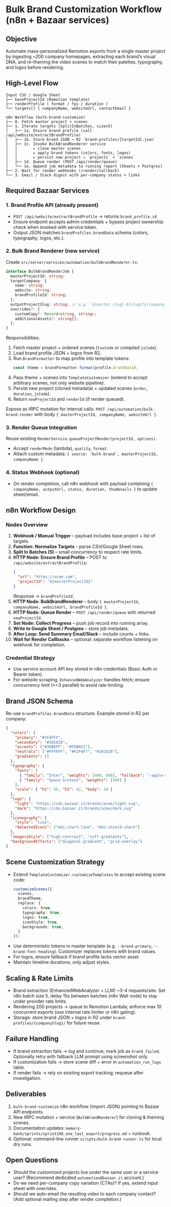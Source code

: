 # Bulk Brand Customization Workflow (n8n + Bazaar services)

## Objective
Automate mass-personalized Remotion exports from a single master project by ingesting ~200 company homepages, extracting each brand’s visual DNA, and re-theming the video scenes to match their palettes, typography, and logos before rendering.

## High-Level Flow
```
Input CSV / Google Sheet
├── baseProjectId (Remotion template)
├── renderProfile ( format / fps / duration )
└── targets[] { companyName, websiteUrl, contactEmail }

n8n Workflow (bulk-brand-customize)
├── 0. Fetch master project + scenes
├── 1. Iterate targets (SplitInBatches, size=5)
│   ├── 1a. Ensure brand profile (call /api/website/extractBrandProfile)
│   ├── 1b. Store brand JSON → R2 `brand-profiles/{targetId}.json`
│   ├── 1c. Invoke BulkBrandRenderer service
│   │       ▸ clone master scenes
│   │       ▸ apply brand tokens (colors, fonts, logos)
│   │       ▸ persist new project → `projects` + `scenes`
│   ├── 1d. Queue render (POST /api/render/queue)
│   └── 1e. Append job metadata to running report (Sheets + Postgres)
├── 2. Wait for render webhooks (/render/callback)
└── 3. Email / Slack digest with per-company status + links
```

## Required Bazaar Services

### 1. Brand Profile API (already present)
- `POST /api/website/extractBrandProfile` → returns `brand_profile.id`
- Ensure endpoint accepts admin credentials + bypass project ownership check when invoked with service token.
- Output JSON matches `brandProfiles.brandData` schema (colors, typography, logos, etc.).

### 2. Bulk Brand Renderer (new service)
Create `src/server/services/automation/bulkBrandRenderer.ts`:
```ts
interface BulkBrandRenderJob {
  masterProjectId: string;
  targetCompany: {
    name: string;
    website: string;
    brandProfileId: string;
  };
  outputProjectSlug: string; // e.g. `${master.slug}-${slugify(company)}`
  overrides?: {
    customCopy?: Record<string, string>;
    additionalAssets?: string[];
  };
}
```
Responsibilities:
1. Fetch master project + ordered scenes (`tsxCode` or compiled `jsCode`).
2. Load brand profile JSON + logos from R2.
3. Run `BrandFormatter` to map profile into template tokens:
   ```ts
   const theme = brandFormatter.format(profile.brandData);
   ```
4. Pass theme + scenes into `TemplateCustomizer` (extend to accept arbitrary scenes, not only website pipeline).
5. Persist new project (cloned metadata) + updated scenes (`order`, `duration`, `jsCode`).
6. Return `newProjectId` and `renderId` (if render queued).

Expose as tRPC mutation for internal calls:
`POST /api/automation/bulk-brand-render` with body `{ masterProjectId, companyName, websiteUrl }`.

### 3. Render Queue Integration
Reuse existing `RenderService.queueProjectRender(projectId, options)`.
- Accept `renderMode` (lambda), `quality`, `format`.
- Attach custom metadata: `{ source: 'bulk-brand', masterProjectId, companyName }`.

### 4. Status Webhook (optional)
- On render completion, call n8n webhook with payload containing `{ companyName, outputUrl, status, duration, thumbnails }` to update sheet/email.

## n8n Workflow Design

### Nodes Overview
1. **Webhook / Manual Trigger** – payload includes base project + list of targets.
2. **Function: Normalize Targets** – parse CSV/Google Sheet rows.
3. **Split In Batches (5)** – small concurrency to respect rate limits.
4. **HTTP Node: Ensure Brand Profile** – POST to `/api/website/extractBrandProfile`:
   ```json
   {
     "url": "https://acme.com",
     "projectId": "${masterProjectId}"
   }
   ```
   Response → `brandProfileId`.
5. **HTTP Node: BulkBrandRenderer** – body `{ masterProjectId, companyName, websiteUrl, brandProfileId }`.
6. **HTTP Node: Queue Render** – `POST /api/render/queue` with returned `newProjectId`.
7. **Set Node: Collect Progress** – push job record into running array.
8. **Write to Google Sheet / Postgres** – store job metadata.
9. **After Loop: Send Summary Email/Slack** – include counts + links.
10. **Wait for Render Callbacks** – optional: separate workflow listening on webhook for completion.

### Credential Strategy
- Use service account API key stored in n8n credentials (Basic Auth or Bearer token).
- For website scraping, `EnhancedWebAnalyzer` handles fetch; ensure concurrency limit (<=3 parallel) to avoid rate limiting.

## Brand JSON Schema
Re-use `brandProfiles.brandData` structure. Example stored in R2 per company:
```json
{
  "colors": {
    "primary": "#1F4FFF",
    "secondary": "#101828",
    "accents": ["#38B6FF", "#FDB022"],
    "neutrals": ["#FFFFFF", "#F2F4F7", "#101828"],
    "gradients": []
  },
  "typography": {
    "fonts": [
      { "family": "Inter", "weights": [400, 600], "fallback": "-apple-system" },
      { "family": "Space Grotesk", "weights": [500] }
    ],
    "scale": { "h1": 56, "h2": 42, "body": 18 }
  },
  "logo": {
    "light": "https://cdn.bazaar.it/brands/acme/light.svg",
    "dark": "https://cdn.bazaar.it/brands/acme/dark.svg"
  },
  "iconography": {
    "style": "line",
    "detectedIcons": ["mdi:chart-line", "mdi:shield-check"]
  },
  "imageryStyle": ["high-contrast", "soft-gradients"],
  "backgroundEffects": ["diagonal-gradient", "grid-overlay"]
}
```

## Scene Customization Strategy
- Extend `TemplateCustomizer.customizeTemplates` to accept existing scene code:
  ```ts
  customizeScenes({
    scenes,
    brandTheme,
    replace: {
      colors: true,
      typography: true,
      logos: true,
      iconStyle: true,
      backgrounds: true,
    }
  });
  ```
- Use deterministic tokens in master template (e.g. `--brand-primary`, `--brand-font-heading`). Customizer replaces tokens with brand values.
- For logos, ensure fallback if brand profile lacks vector asset.
- Maintain timeline durations; only adjust styles.

## Scaling & Rate Limits
- Brand extraction (EnhancedWebAnalyzer + LLM) ~3-4 requests/site. Set n8n batch size 5, delay 15s between batches (n8n Wait node) to stay under provider rate limits.
- Rendering 200 projects → queue to Remotion Lambda; enforce max 10 concurrent exports (use internal rate limiter or n8n gating).
- Storage: store brand JSON + logos in R2 under `brand-profiles/{companySlug}/` for future reuse.

## Failure Handling
- If brand extraction fails → log and continue; mark job as `brand_failed`. Optionally retry with fallback LLM prompt using screenshot only.
- If customization fails → store scene diff + error in `automation_run_logs` table.
- If render fails → rely on existing export tracking; requeue after investigation.

## Deliverables
1. `bulk-brand-customize` n8n workflow (import JSON) pointing to Bazaar API endpoints.
2. New tRPC mutation + service (`BulkBrandRenderer`) for cloning & theming scenes.
3. Documentation updates: `memory-bank/sprints/sprint108_one_last_export/progress.md` + runbook.
4. Optional: command-line runner `scripts/bulk-brand-runner.ts` for local dry runs.

## Open Questions
- Should the customized projects live under the same user or a service user? (Recommend dedicated `automation@bazaar.it` account.)
- Do we need per-company copy variation (CTAs)? If yes, extend input sheet with overrides.
- Should we auto-email the resulting video to each company contact? (Add optional mailing step after render completion.)

